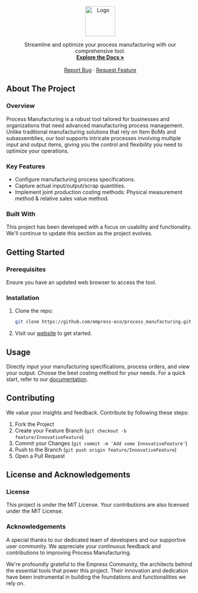 
<div align="center">

<img src="https://grow.empress.eco/uploads/default/original/2X/1/1f1e1044d3864269d2a613577edb9763890422ab.png" alt="Logo" width="80" height="80">

Streamline and optimize your process manufacturing with our comprehensive tool.
<br />
<a href="https://empress.eco/"><strong>Explore the Docs »</strong></a>
<br />
<br />
<a href="https://github.com/empress-eco/process_manufacturing/issues">Report Bug</a>
·
<a href="https://github.com/empress-eco/process_manufacturing/issues">Request Feature</a>
</p>
</div>


## About The Project

### Overview
Process Manufacturing is a robust tool tailored for businesses and organizations that need advanced manufacturing process management. Unlike traditional manufacturing solutions that rely on Item BoMs and subassemblies, our tool supports intricate processes involving multiple input and output items, giving you the control and flexibility you need to optimize your operations.

### Key Features
- Configure manufacturing process specifications. 
- Capture actual input/output/scrap quantities.
- Implement joint production costing methods: Physical measurement method & relative sales value method.

### Built With
This project has been developed with a focus on usability and functionality. We'll continue to update this section as the project evolves. 

## Getting Started

### Prerequisites
Ensure you have an updated web browser to access the tool.

### Installation
1. Clone the repo:
    ```sh
    git clone https://github.com/empress-eco/process_manufacturing.git
    ```
2. Visit our [website](https://empress.eco/) to get started.

## Usage

Directly input your manufacturing specifications, process orders, and view your output. Choose the best costing method for your needs. For a quick start, refer to our [documentation](https://empress.eco/).

## Contributing

We value your insights and feedback. Contribute by following these steps:

1. Fork the Project
2. Create your Feature Branch (`git checkout -b feature/InnovativeFeature`)
3. Commit your Changes (`git commit -m 'Add some InnovativeFeature'`)
4. Push to the Branch (`git push origin feature/InnovativeFeature`)
5. Open a Pull Request

## License and Acknowledgements

### License

This project is under the MIT License. Your contributions are also licensed under the MIT License.

### Acknowledgements

A special thanks to our dedicated team of developers and our supportive user community. We appreciate your continuous feedback and contributions to improving Process Manufacturing.

We're profoundly grateful to the Empress Community, the architects behind the essential tools that power this project. Their innovation and dedication have been instrumental in building the foundations and functionalities we rely on.
